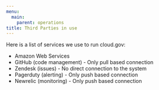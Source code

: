 ```yaml
---
menu:
  main:
    parent: operations
title: Third Parties in use
---
```


Here is a list of services we use to run cloud.gov:

- Amazon Web Services
- GitHub (code management) - Only pull based connection
- Zendesk (issues) - No direct connection to the system
- Pagerduty (alerting) - Only push based connection
- Newrelic (monitoring) - Only push based connection

